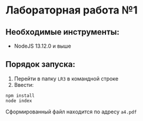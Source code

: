 # Лабораторная работа №1

## Необходимые инструменты:

- NodeJS 13.12.0 и выше

## Порядок запуска:
1) Перейти в папку `LR3` в командной строке
2) Ввести:
```
npm install
node index
```
Сформированный файл находится по адресу `a4.pdf`